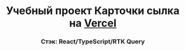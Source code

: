 <h1 align="center">Учебный проект Карточки сылка на <a href="https://pet-cards.vercel.app/" target="_blank">Vercel</a> 
<h3 align="center">Стэк: React/TypeScript/RTK Query</h3>

